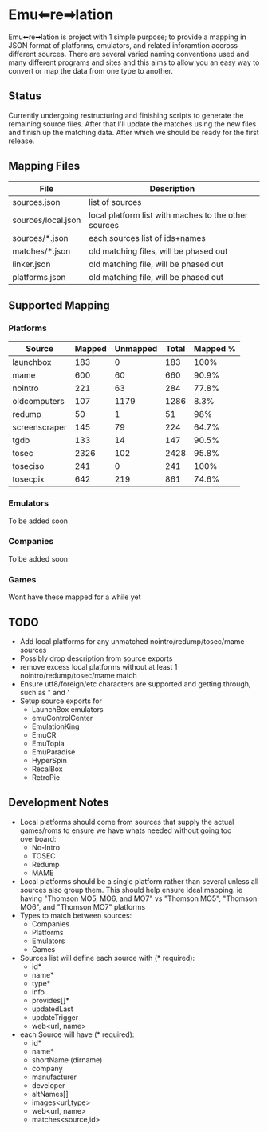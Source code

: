 # Emu⬅re➡lation

Emu⬅re➡lation is project with 1 simple purpose; to provide a mapping in JSON format of platforms, emulators, and related inforamtion accross different sources.  There are several varied naming conventions used and many different programs and sites and this aims to allow you an easy way to convert or map the data from one type to another.


## Status

Currently undergoing restructuring and finishing scripts to generate the remaining source files.  After that I'll update the matches using the new files and finish up the matching data.  After which we should be ready for the first release.


## Mapping Files

| File | Description |
|-|-|
| sources.json | list of sources |
| sources/local.json | local platform list with maches to the other sources |
| sources/*.json | each sources list of ids+names |
| matches/*.json | old matching files, will be phased out |
| linker.json | old matching file, will be phased out |
| platforms.json | old matching file, will be phased out |


## Supported Mapping

### Platforms

| Source | Mapped | Unmapped | Total | Mapped % |
|-|-|-|-|-|
| launchbox | 183 | 0 | 183 | 100% |
| mame | 600 | 60 | 660 | 90.9% |
| nointro | 221 | 63 | 284 | 77.8% |
| oldcomputers | 107 | 1179 | 1286 | 8.3% |
| redump | 50 | 1 | 51 | 98% |
| screenscraper | 145 | 79 | 224 | 64.7% |
| tgdb | 133 | 14 | 147 | 90.5% |
| tosec | 2326 | 102 | 2428 | 95.8% |
| toseciso | 241 | 0 | 241 | 100% |
| tosecpix | 642 | 219 | 861 | 74.6% |

### Emulators

To be added soon

### Companies

To be added soon

### Games

Wont have these mapped for a while yet


## TODO

- Add local platforms for any unmatched nointro/redump/tosec/mame sources
- Possibly drop description from source exports
- remove excess local platforms without at least 1 nointro/redump/tosec/mame match
- Ensure utf8/foreign/etc characters are supported and getting through, such as " and '
- Setup source exports for
  - LaunchBox emulators
  - emuControlCenter
  - EmulationKing
  - EmuCR
  - EmuTopia
  - EmuParadise
  - HyperSpin
  - RecalBox
  - RetroPie


## Development Notes

- Local platforms should come from sources that supply the actual games/roms to ensure we have whats needed without going too overboard:
  - No-Intro
  - TOSEC
  - Redump
  - MAME
- Local platforms should be a single platform rather than several unless all sources also group them.  This should help ensure ideal mapping.  ie having "Thomson MO5, MO6, and MO7" vs "Thomson MO5", "Thomson MO6", and "Thomson MO7" platforms
- Types to match between sources:
  - Companies
  - Platforms
  - Emulators
  - Games
- Sources list will define each source with (* required):
  - id*
  - name*
  - type*
  - info
  - provides[]*
  - updatedLast
  - updateTrigger
  - web<url, name>
- each Source will have (* required):
  - id*
  - name*
  - shortName (dirname)
  - company
  - manufacturer
  - developer
  - altNames[]
  - images<url,type>
  - web<url, name>
  - matches<source,id>

